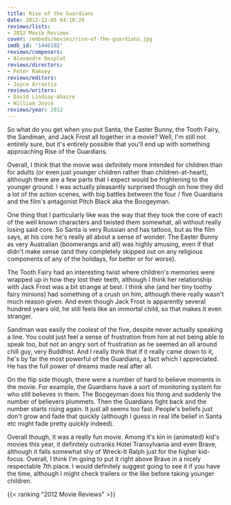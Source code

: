 ```yaml
---
title: Rise of the Guardians
date: 2012-12-05 04:10:29
reviews/lists:
- 2012 Movie Reviews
cover: /embeds/movies/rise-of-the-guardians.jpg
imdb_id: '1446192'
reviews/composers:
- Alexandre Desplat
reviews/directors:
- Peter Ramsey
reviews/editors:
- Joyce Arrastia
reviews/writers:
- David Lindsay-Abaire
- William Joyce
reviews/year: 2012
---
```

So what do you get when you put Santa, the Easter Bunny, the Tooth Fairy, the Sandman, and Jack Frost all together in a movie? Well, I'm still not entirely sure, but it's entirely possible that you'll end up with something approaching Rise of the Guardians.

<!--more-->

Overall, I think that the movie was definitely more intended for children than for adults (or even just younger children rather than children-at-heart), although there are a few parts that I expect would be frightening to the younger ground. I was actually pleasantly surprised though on how they did a lot of the action scenes, with big battles between the four / five Guardians and the film's antagonist Pitch Black aka the Boogeyman.

One thing that I particularly like was the way that they took the core of each of the well known characters and twisted them somewhat, all without really losing said core. So Santa is very Russian and has tattoos, but as the film says, at his core he's really all about a sense of wonder. The Easter Bunny as very Australian (boomerangs and all) was highly amusing, even if that didn't make sense (and they completely skipped out on any religious components of any of the holidays, for better or for worse).

The Tooth Fairy had an interesting twist where children's memories were wrapped up in how they lost their teeth, although I think her relationship with Jack Frost was a bit strange at best. I think she (and her tiny toothy fairy minions) had something of a crush on him, although there really wasn't much reason given. And even though Jack Frost is apparently several hundred years old, he still feels like an immortal child, so that makes it even stranger.

Sandman was easily the coolest of the five, despite never actually speaking a line. You could just feel a sense of frustration from him at not being able to speak too, but not an angry sort of frustration as he seemed an all around chill guy, very Buddhist. And I really think that if it really came down to it, he's by far the most powerful of the Guardians, a fact which I appreciated. He has the full power of dreams made real after all.

On the flip side though, there were a number of hard to believe moments in the movie. For example, the Guardians have a sort of monitoring system for who still believes in them. The Boogeyman does his thing and suddenly the number of believers plummets. Then the Guardians fight back and the number starts rising again. It just all seems too fast. People's beliefs just don't grow and fade that quickly (although I guess in real life belief in Santa etc might fade pretty quickly indeed).

Overall though, it was a really fun movie. Among it's kin in (animated) kid's movies this year, it definitely outranks Hotel Transylvania and even Brave, although it falls somewhat shy of Wreck-It Ralph just for the higher kid-focus. Overall, I think I'm going to put it right above Brave in a nicely respectable 7th place. I would definitely suggest going to see it if you have the time, although I might check trailers or the like before taking younger children.

{{< ranking "2012 Movie Reviews" >}}